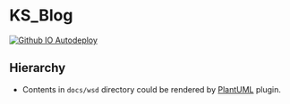 # KS_Blog #

[![Github IO Autodeploy](https://github.com/zhoukaidev/ks_blog/actions/workflows/blank.yml/badge.svg?branch=master)](https://github.com/zhoukaidev/ks_blog/actions/workflows/blank.yml)

## Hierarchy

* Contents in `docs/wsd` directory could be rendered by [PlantUML](https://plantuml.com) plugin.
